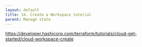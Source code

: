 ```yaml
---
layout: default
title: 14. Create a Workspace tutorial
parent: Manage state
---
```


https://developer.hashicorp.com/terraform/tutorials/cloud-get-started/cloud-workspace-create